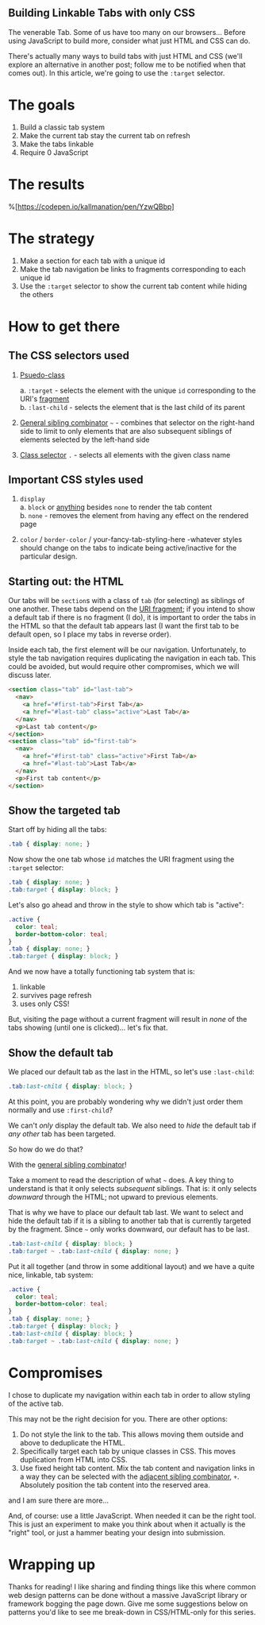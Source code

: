 ## Building Linkable Tabs with only CSS

The venerable Tab. Some of us have too many on our browsers... Before using JavaScript to build more, consider what just HTML and CSS can do.

There's actually many ways to build tabs with just HTML and CSS (we'll explore an alternative in another post; follow me to be notified when that comes out). In this article, we're going to use the `:target` selector.

# The goals

1. Build a classic tab system
2. Make the current tab stay the current tab on refresh 
3. Make the tabs linkable
4. Require 0 JavaScript

# The results

%[https://codepen.io/kallmanation/pen/YzwQBbp]

# The strategy

1. Make a section for each tab with a unique id
2. Make the tab navigation be links to fragments corresponding to each unique id
3. Use the `:target` selector to show the current tab content while hiding the others

# How to get there

## The CSS selectors used

1. [Psuedo-class](https://developer.mozilla.org/en-US/docs/Web/CSS/Pseudo-classes)  

    a. `:target` - selects the element with the unique `id` corresponding to the URI's [fragment](https://en.wikipedia.org/wiki/URI_fragment)  
    b. `:last-child` - selects the element that is the last child of its parent  

2. [General sibling combinator](https://developer.mozilla.org/en-US/docs/Web/CSS/General_sibling_combinator) `~` - combines that selector on the right-hand side to limit to only elements that are also subsequent siblings of elements selected by the left-hand side

3. [Class selector](https://developer.mozilla.org/en-US/docs/Web/CSS/Class_selectors) `.` - selects all elements with the given class name

## Important CSS styles used

1. `display`  
    a. `block` or [anything](https://developer.mozilla.org/en-US/docs/Web/CSS/display) besides `none` to render the tab content  
    b. `none` - removes the element from having any effect on the rendered page  

2. `color` / `border-color` / your-fancy-tab-styling-here -whatever styles should change on the tabs to indicate being active/inactive for the particular design.

## Starting out: the HTML

Our tabs will be `section`s with a class of `tab` (for selecting) as siblings of one another. These tabs depend on the [URI fragment](https://en.wikipedia.org/wiki/URI_fragment); if you intend to show a default tab if there is no fragment (I do), it is important to order the tabs in the HTML so that the default tab appears last (I want the first tab to be default open, so I place my tabs in reverse order).

Inside each tab, the first element will be our navigation. Unfortunately, to style the tab navigation requires duplicating the navigation in each tab. This could be avoided, but would require other compromises, which we will discuss later.

```html
<section class="tab" id="last-tab">
  <nav>
    <a href="#first-tab">First Tab</a>
    <a href="#last-tab" class="active">Last Tab</a>
  </nav>
  <p>Last tab content</p>
</section>
<section class="tab" id="first-tab">
  <nav>
    <a href="#first-tab" class="active">First Tab</a>
    <a href="#last-tab">Last Tab</a>
  </nav>
  <p>First tab content</p>
</section>
```

## Show the targeted tab

Start off by hiding all the tabs:

```css
.tab { display: none; }
```

Now show the one tab whose `id` matches the URI fragment using the `:target` selector:

```css
.tab { display: none; }
.tab:target { display: block; }
```

Let's also go ahead and throw in the style to show which tab is "active":

```css
.active {
  color: teal;
  border-bottom-color: teal;
}
.tab { display: none; }
.tab:target { display: block; }
```

And we now have a totally functioning tab system that is:
1. linkable
2. survives page refresh
3. uses only CSS!

But, visiting the page without a current fragment will result in _none_ of the tabs showing (until one is clicked)... let's fix that.

## Show the default tab

We placed our default tab as the last in the HTML, so let's use `:last-child`:

```css
.tab:last-child { display: block; }
```

At this point, you are probably wondering why we didn't just order them normally and use `:first-child`?

We can't _only_ display the default tab. We also need to _hide_ the default tab if _any other_ tab has been targeted.

So how do we do that?

With the [general sibling combinator](https://developer.mozilla.org/en-US/docs/Web/CSS/General_sibling_combinator)!

Take a moment to read the description of what `~` does. A key thing to understand is that it only selects _subsequent_ siblings. That is: it only selects _downward_ through the HTML; not upward to previous elements.

That is why we have to place our default tab last. We want to select and hide the default tab if it is a sibling to another tab that is currently targeted by the fragment. Since `~` only works downward, our default has to be last.

```css
.tab:last-child { display: block; }
.tab:target ~ .tab:last-child { display: none; }
```

Put it all together (and throw in some additional layout) and we have a quite nice, linkable, tab system:

```css
.active {
  color: teal;
  border-bottom-color: teal;
}
.tab { display: none; }
.tab:target { display: block; }
.tab:last-child { display: block; }
.tab:target ~ .tab:last-child { display: none; }
```

# Compromises

I chose to duplicate my navigation within each tab in order to allow styling of the active tab.

This may not be the right decision for you. There are other options:

1. Do not style the link to the tab. This allows moving them outside and above to deduplicate the HTML.
2. Specifically target each tab by unique classes in CSS. This moves duplication from HTML into CSS.
3. Use fixed height tab content. Mix the tab content and navigation links in a way they can be selected with the [adjacent sibling combinator](https://developer.mozilla.org/en-US/docs/Web/CSS/Adjacent_sibling_combinator), `+`. Absolutely position the tab content into the reserved area.

and I am sure there are more...

And, of course: use a little JavaScript. When needed it can be the right tool. This is just an experiment to make you think about when it actually is the "right" tool, or just a hammer beating your design into submission.

# Wrapping up

Thanks for reading! I like sharing and finding things like this where common web design patterns can be done without a massive JavaScript library or framework bogging the page down. Give me some suggestions below on patterns you'd like to see me break-down in CSS/HTML-only for this series.

